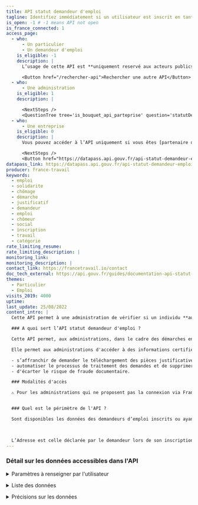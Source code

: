 ```yaml
---
title: API statut demandeur d'emploi
tagline: Identifiez immédiatement si un utilisateur est inscrit en tant que demandeur d’emploi grâce à l’authentification via France Travail Connect.
is_open: -1 # -1 means API not open
is_france_connected: 1
access_page:
  - who:
      - Un particulier
      - Un demandeur d'emploi
    is_eligible: -1
    description: |
      L’usage de cette API est **uniquement reservé aux acteurs publics**. En tant que particulier, vous ne pouvez pas y accéder.

      <Button href="/rechercher-api">Rechercher une autre API</Button>
  - who:
      - Une administration
    is_eligible: 1
    description: |

      <NextSteps />
      <QuestionTree tree='is_bouquet_api_parteprise' question='statutDe' />
  - who:
      - Une entreprise
    is_eligible: 0
    description: |
      Vous pouvez accéder à l’API uniquement si vous êtes [partenaire de France Connect](https://franceconnect.gouv.fr/partenaires), et pour un cas d’usage autorisé par la loi. Vous devrez fournir le cadre juridique qui vous autorise à utiliser ces données.

      <NextSteps />
      <Button href="https://datapass.api.gouv.fr/api-statut-demandeur-emploi">Remplir une demande</Button>
datapass_link: https://datapass.api.gouv.fr/api-statut-demandeur-emploi
producer: france-travail
keywords:
  - emploi
  - solidarite
  - chômage
  - démarche
  - justificatif
  - demandeur
  - emploi
  - chômeur
  - social
  - inscription
  - travail
  - catégorie
rate_limiting_resume: 
rate_limiting_description: |
monitoring_link: 
monitoring_description: |
contact_link: https://francetravail.io/contact
doc_tech_external: https://api.gouv.fr/guides/documentation-api-statut-pole-emploi
themes:
  - Particulier
  - Emploi
visits_2019: 4000
uptime: 
last_update: 25/08/2022
content_intro: |
  Cette API permet à une administration de vérifier si un individu **authentifié au service avec FranceConnect** est inscrit comme demandeur d’emploi. 

  ### A quoi sert l’API statut demandeur d'emploi ?

  Cette API permet, aux administrations, dans le cadre des démarches en ligne qu'elles mettent en œuvre de savoir si un usager a le statut de demandeur d’emploi.

  Elle permet aux administrations d'accéder à des informations certifiées à la source et ainsi :

  - s’affranchir de demander le téléchargement des pièces justificatives,
  - automatiser le processus de traitement des demandes et de supprimer le contrôle en back-office,
  - d'écarter le risque de fraude documentaire.

  ### Modalités d'accès

  ⚠️ Pour les administrations qui ne proposent pas la connexion via FranceConnect ou pour lesquelles les démarches en ligne sont accessibles également sans FranceConnect, les mêmes données sont **disponibles dans [l'API Particulier](/les-api/api-particulier) dont vous pouvez lire <External href="https://particulier.api.gouv.fr/catalogue/pole_emploi/situation">la documentation sur le site dédié</External>.**


  ### Quel est le périmètre de l'API ?

  Sont disponibles les données des demandeurs d’emploi inscrits ou ayant été inscrits à France Travail depuis 2010, date d’inscription et de cessation d’inscription le cas échéant.

   

  L’Adresse est celle déclarée par le demandeur lors de son inscription ou suite à une déclaration de changement d’adresse.
---
```


### Détail sur les données accessibles dans l'API

<details>
  <summary>Paramètres à renseigner par l'utilisateur</summary>

Non applicable : identité pivot France Connect

</details>

<p>

<details>
  <summary>Liste des données</summary>

| Donnée                       | Description                                                                                        |
| ---------------------------- | -------------------------------------------------------------------------------------------------- |
| Identité                     | Nom, prénom, civilité, date de naissance                                                           |
| Données de contact           | e-mail, téléphone                                                                                  |
| Adresse                      |                                                                                                    |
| Inscription                  | Date d’inscription, date de cessation inscription, catégorie d’inscription                         |

</details>

<p>

<details>
  <summary>Précisions sur les données</summary>
Sont disponibles les données des demandeurs d’emploi inscrits ou
ayant été inscrits à France Travail depuis 2010, date d’inscription et de
cessation d’inscription le cas échéant.


L’Adresse est celle déclarée par le demandeur lors de son inscription ou suite à une déclaration de changement d’adresse.
L’API devrait inclure d’ici fin 2021 des données relatives à l’indemnisation des demandeurs d’emploi.

**Quelles sont les catégories de demandeurs d'emploi ?**

  | Catégorie                    | Description                                                                                        |
  | ---------------------------- | -------------------------------------------------------------------------------------------------- |
  | 1           | Personnes sans emploi, immédiatement disponibles au sens de l'article R. 311-3-3 (article R.5411-9 du CT), tenues d'accomplir des actes positifs de recherche d'emploi, à la recherche d'un emploi à durée indéterminée à plein temps                                                                                  |
  | 2          | Personnes sans emploi, immédiatement disponibles au sens de l'article R. 311-3-3 (article R.5411-9 du CT), tenues d'accomplir des actes positifs de recherche d'emploi, à la recherche d'un emploi à durée indéterminée à temps partiel               |
  | 3          | Personnes sans emploi, immédiatement disponibles au sens de l'article R. 311-3-3 (article R.5411-9 du CT), tenues d'accomplir des actes positifs de recherche d'emploi, à la recherche d'un emploi à durée déterminée temporaire ou saisonnier, y compris de très courte durée      |
  | 4          | Personnes sans emploi, non immédiatement disponibles, à la recherche d'un emploi      |
  | 5          | Personnes pourvues d'un emploi, à la recherche d'un autre emploi    |
  | 6          | Personnes non immédiatement disponibles au sens de l'article R. 311-3-3 (1°) (article R.5411-10 1°) du CT) à la recherche d'un autre emploi, à durée indéterminée à plein temps, tenues d'accomplir des actes positifs de recherche d'emploi |
  | 7          | Personnes non immédiatement disponibles au sens de l'article R. 311-3-3 (1°) (article R.5411-10 1°) du CT) à la recherche d'un autre emploi, à durée indéterminée à temps partiel, tenues d'accomplir des actes positifs de recherche d'emploi      |
  | 8          | Personnes non immédiatement disponibles au sens de l'article R. 311-3-3 (1°) (article R.5411-10 1°) du CT) à la recherche d'un autre emploi, à durée déterminée, temporaire ou saisonnier, y compris de très courte durée, tenues d'accomplir des actes positifs de recherche d'emploi      |

</details>
